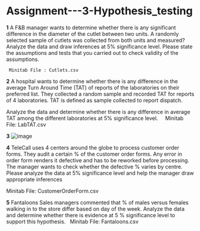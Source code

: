 # Assignment---3-Hypothesis_testing

**1**
A F&B manager wants to determine whether there is any significant difference in the diameter of the cutlet between two units. A randomly selected sample of cutlets was collected from both units and measured? Analyze the data and draw inferences at 5% significance level. Please state the assumptions and tests that you carried out to check validity of the assumptions.


     Minitab File : Cutlets.csv

**2**
A hospital wants to determine whether there is any difference in the average Turn Around Time (TAT) of reports of the laboratories on their preferred list. They collected a random sample and recorded TAT for reports of 4 laboratories. TAT is defined as sample collected to report dispatch.
   
  Analyze the data and determine whether there is any difference in average TAT among the different laboratories at 5% significance level.
 
 
    Minitab File: LabTAT.csv
    
**3**
![image](https://user-images.githubusercontent.com/49892575/140888627-44b56bd0-e090-405d-8ad4-b0ca79554cf3.png)


**4**
     TeleCall uses 4 centers around the globe to process customer order forms. They audit a certain %  of the customer order forms. Any error in order form renders it defective and has to be reworked before processing.  The manager wants to check whether the defective %  varies by centre. Please analyze the data at 5% significance level and help the manager draw appropriate inferences

Minitab File: CustomerOrderForm.csv

**5**
     Fantaloons Sales managers commented that % of males versus females walking in to the store differ based on day of the week. Analyze the data and determine whether there is evidence at 5 % significance level to support this hypothesis.
 
Minitab File: Fantaloons.csv

